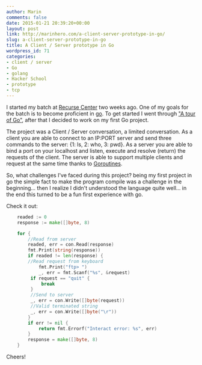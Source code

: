 ```yaml
---
author: Marin
comments: false
date: 2015-01-21 20:39:20+00:00
layout: post
link: http://marinhero.com/a-client-server-prototype-in-go/
slug: a-client-server-prototype-in-go
title: A Client / Server prototype in Go
wordpress_id: 71
categories:
- client / server
- Go
- golang
- Hacker School
- prototype
- tcp
---
```


I started my batch at [Recurse Center](recurse.com) two weeks ago. One of my goals for the batch is to become proficient in [go](http://golang.org/). To get started I went through ["A tour of Go"](http://tour.golang.org/), after that I decided to work on my first Go project.

The project was a Client / Server conversation, a limited conversation. As a client you are able to connect to an IP:PORT server and send three commands to the server: {1: ls, 2: who, 3: pwd}. As a server you are able to bind a port on your localhost and listen, execute and resolve (return) the requests of the client. The server is able to support multiple clients and request at the same time thanks to [Goroutines](https://gobyexample.com/goroutines).

So, what challenges I've faced during this project? being my first project in go the simple fact to make the program compile was a challenge in the beginning... then I realize I didn't understood the language quite well... in the end this turned to be a fun first experience with go.

Check it out:

```go
    readed := 0
    response := make([]byte, 8)

    for {
        //Read from server
        readed, err = con.Read(response)
        fmt.Print(string(response))
        if readed != len(response) {
        //Read request from keyboard
            fmt.Print("ftp> ")
            _, err = fmt.Scanf("%s", &request)
         if request == "quit" {
             break
         }
         //Send to server
         _, err = con.Write([]byte(request))
         //Valid terminated string
         _, err = con.Write([]byte("\r"))
        }
        if err != nil {
            return fmt.Errorf("Interact error: %s", err)
        }
        response = make([]byte, 8)
    }
```
Cheers!
